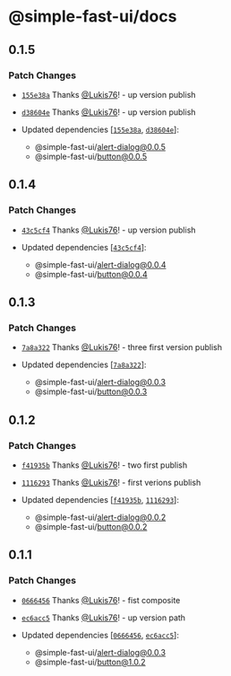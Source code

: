# @simple-fast-ui/docs

## 0.1.5

### Patch Changes

- [`155e38a`](https://github.com/Lukis76/simple-fast-ui/commit/155e38af40f0423dc8c131223ae045203d784175) Thanks [@Lukis76](https://github.com/Lukis76)! - up version publish

- [`d38604e`](https://github.com/Lukis76/simple-fast-ui/commit/d38604e8311018b4719c6203d0e34d6cb0fc2d87) Thanks [@Lukis76](https://github.com/Lukis76)! - up version publish

- Updated dependencies [[`155e38a`](https://github.com/Lukis76/simple-fast-ui/commit/155e38af40f0423dc8c131223ae045203d784175), [`d38604e`](https://github.com/Lukis76/simple-fast-ui/commit/d38604e8311018b4719c6203d0e34d6cb0fc2d87)]:
  - @simple-fast-ui/alert-dialog@0.0.5
  - @simple-fast-ui/button@0.0.5

## 0.1.4

### Patch Changes

- [`43c5cf4`](https://github.com/Lukis76/simple-fast-ui/commit/43c5cf4bf3baa12e971b9a9e228745f1eba49d31) Thanks [@Lukis76](https://github.com/Lukis76)! - up version publish

- Updated dependencies [[`43c5cf4`](https://github.com/Lukis76/simple-fast-ui/commit/43c5cf4bf3baa12e971b9a9e228745f1eba49d31)]:
  - @simple-fast-ui/alert-dialog@0.0.4
  - @simple-fast-ui/button@0.0.4

## 0.1.3

### Patch Changes

- [`7a8a322`](https://github.com/Lukis76/simple-fast-ui/commit/7a8a3227f775d4262b3c92026c6ed9870975e151) Thanks [@Lukis76](https://github.com/Lukis76)! - three first version publish

- Updated dependencies [[`7a8a322`](https://github.com/Lukis76/simple-fast-ui/commit/7a8a3227f775d4262b3c92026c6ed9870975e151)]:
  - @simple-fast-ui/alert-dialog@0.0.3
  - @simple-fast-ui/button@0.0.3

## 0.1.2

### Patch Changes

- [`f41935b`](https://github.com/Lukis76/simple-fast-ui/commit/f41935b60b11f4c8ac88c9782fc1fbe6e6180935) Thanks [@Lukis76](https://github.com/Lukis76)! - two first publish

- [`1116293`](https://github.com/Lukis76/simple-fast-ui/commit/1116293e3a3bdf17965f1e97cd346e2f45b8dbe9) Thanks [@Lukis76](https://github.com/Lukis76)! - first verions publish

- Updated dependencies [[`f41935b`](https://github.com/Lukis76/simple-fast-ui/commit/f41935b60b11f4c8ac88c9782fc1fbe6e6180935), [`1116293`](https://github.com/Lukis76/simple-fast-ui/commit/1116293e3a3bdf17965f1e97cd346e2f45b8dbe9)]:
  - @simple-fast-ui/alert-dialog@0.0.2
  - @simple-fast-ui/button@0.0.2

## 0.1.1

### Patch Changes

- [`0666456`](https://github.com/Lukis76/simple-fast-ui/commit/0666456187ad694fb84f022aa51d4665cb866961) Thanks [@Lukis76](https://github.com/Lukis76)! - fist composite

- [`ec6acc5`](https://github.com/Lukis76/simple-fast-ui/commit/ec6acc5446c3a9e725032e14dc798b23fd800ca3) Thanks [@Lukis76](https://github.com/Lukis76)! - up version path

- Updated dependencies [[`0666456`](https://github.com/Lukis76/simple-fast-ui/commit/0666456187ad694fb84f022aa51d4665cb866961), [`ec6acc5`](https://github.com/Lukis76/simple-fast-ui/commit/ec6acc5446c3a9e725032e14dc798b23fd800ca3)]:
  - @simple-fast-ui/alert-dialog@0.0.3
  - @simple-fast-ui/button@1.0.2
